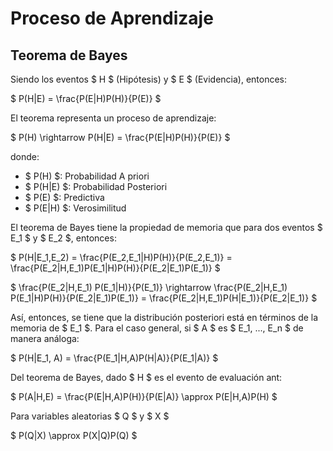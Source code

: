 # Proceso de Aprendizaje

## Teorema de Bayes

Siendo los eventos $ H $ (Hipótesis) y $ E $ (Evidencia), entonces:

$ P(H|E) = \frac{P(E|H)P(H)}{P(E)} $

El teorema representa un proceso de aprendizaje:

$ P(H) \rightarrow P(H|E) = \frac{P(E|H)P(H)}{P(E)} $

donde:

- $ P(H) $: Probabilidad A priori
- $ P(H|E) $: Probabilidad Posteriori
- $ P(E) $: Predictiva
- $ P(E|H) $: Verosimilitud

El teorema de Bayes tiene la propiedad de memoria que para dos eventos $ E_1 $ y $ E_2 $, entonces:

$ P(H|E_1,E_2) = \frac{P(E_2,E_1|H)P(H)}{P(E_2,E_1)} = \frac{P(E_2|H,E_1)P(E_1|H)P(H)}{P(E_2|E_1)P(E_1)} $

$ \frac{P(E_2|H,E_1) P(E_1|H)}{P(E_1)} \rightarrow \frac{P(E_2|H,E_1) P(E_1|H)P(H)}{P(E_2|E_1)P(E_1)} = \frac{P(E_2|H,E_1)P(H|E_1)}{P(E_2|E_1)} $

Así, entonces, se tiene que la distribución posteriori está en términos de la memoria de $ E_1 $. Para el caso general, si $ A $ es $ E_1, ..., E_n $ de manera análoga:

$ P(H|E_1, A) = \frac{P(E_1|H,A)P(H|A)}{P(E_1|A)} $

Del teorema de Bayes, dado $ H $ es el evento de evaluación ant:

$ P(A|H,E) = \frac{P(E|H,A)P(H)}{P(E|A)} \approx P(E|H,A)P(H) $

Para variables aleatorias $ Q $ y $ X $

$ P(Q|X) \approx P(X|Q)P(Q) $

